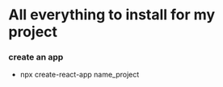 # All everything to install for my project

### create an app 
- npx create-react-app name_project



